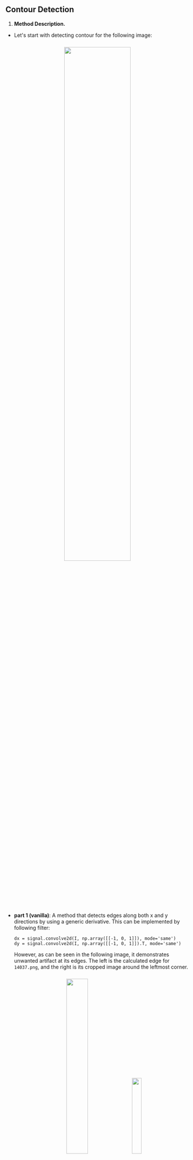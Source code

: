 ## Contour Detection

1. **Method Description.** 

- Let's start with detecting contour for the following image:

<div align="center">
   <img src="data/val/images/14037.jpg" width="60%" style="margin:10px;">
</div>

- **part 1 (vanilla)**: A method that detects edges along both x and y directions by using a generic derivative. This can be implemented by following filter:

   ```
   dx = signal.convolve2d(I, np.array([[-1, 0, 1]]), mode='same')
   dy = signal.convolve2d(I, np.array([[-1, 0, 1]]).T, mode='same')
   ```
   
   However, as can be seen in the following image, it demonstrates unwanted artifact at its edges. The left is the calculated edge for `14037.png`, and the right is its cropped image around the leftmost corner.

   <div align="center">
      <img src="output/part1/bench/14037.png" width="35%" style="margin:10px;">
      <img src="14037-part1-edge.png" width="23%" style="margin:10px;">
   </div>

   This is definitely due to the fact that the current `convolve2d` filter passes a default argument `fill` for a padding parameter `boundary`, which fills boundary pixels with pre-defined value and executes the convolution. This may result in unwanted outcome as depicted above.
   
- **part 2 (modified `convolve2d` filter)**: To handle this issue, we should pass a proper argument for the padding parameter `boundary`. This artifact can be lessen by putting `symm` as a argument for `boundary`, which filles image boundaries with symmetric values around each edge. 

   ```
   dx = signal.convolve2d(I, np.array([[-1, 0, 1]]), mode='same', boundary='symm')
   dy = signal.convolve2d(I, np.array([[-1, 0, 1]]).T, mode='same', boundary='symm')
   ```

   As a result, we are able to obtain more desirable outcome as follows:

   <div align="center">
      <img src="output/part2/bench/14037.png" width="35%" style="margin:10px;">
      <img src="14037-part2-edge.png" width="23%" style="margin:10px;">
   </div>

   Comparing the outcome from `part1` and `part2`, we are able to compare the difference more clearly:
   
   <div align="center">
      <img src="14037-part1-edge.png" width="23%" style="margin:10px;">
      <img src="14037-part2-edge.png" width="23%" style="margin:10px;">
   </div>
   
- **part 3 (smoothing)**: So far, we obtain image edges by simply calculating the corresponding image's gradient. This is susceptible from the image noise or may easily degraded in the region were image pixel values drastically change. To prevent these problems, smoothing with a gaussian filter can be utilized:

   ```
   dx = ndimage.gaussian_filter1d(I,   sigma=1., order=1)
   dy = ndimage.gaussian_filter1d(I.T, sigma=1., order=1).T
   ```

   Note that `sigma` is a parameter that decides the filter's size. The larger `sigma`, the more smoothing effect we have. `order`, an optional but crucial parameter corresponds to convolution with that derivative of a Gaussian. Hence, we were supposed to obtain the convolution with generic gaussian filter by default (`order=0`). However, as can be seen above, we are able to obtain the difference of gaussian (DoG) by specifying `sigma` as 1. This results in an image contour applied with gaussian smoothing. Below shows results obtained by varing `sigma` from one to five, respectively.

   <div align="center">
      <img src="output/part3_sig1/bench/14037.png" width="19%" style="margin:0px;">
      <img src="output/part3_sig2/bench/14037.png" width="19%" style="margin:0px;">
      <img src="output/part3_sig3/bench/14037.png" width="19%" style="margin:0px;">
      <img src="output/part3_sig4/bench/14037.png" width="19%" style="margin:0px;">
      <img src="output/part3_sig5/bench/14037.png" width="19%" style="margin:0px;">
   </div>

   With small `sigma`, there exists a clear advantage that we can detect more details. However, it also implies a drawback that the outcome is easily affected by image noise. With large `sigma`, however, the outcome become more robust to noise whereas the opportunity to overlook fine edges highly increases. From the benchmark comparison in **chapter 3**, I concluded that a gaussian filter with `sigma=4` shows the best performance overall. Therefore, any result from now on will be assumed to be the result obtained with `sigma=4` without any specific comment.

   That being said, however, the outcome with DoG is not exactly the result we desired as it is saturated with non-max contours extensively:
   
   <div align="center">
      <img src="output/part3_sig4/bench/14037.png" width="60%" style="margin:0px;">
   </div>

- **part 4 (non-max suppression)**: To implement non-max suppression, any calculated contour pixels should be compared with pixels projected along two directions: in which the gradient increases and decreases, respecitively. Since there might not exist pixels along these directions, the imaginary pixel value for these neighborhood should be constructed by interpolating other adjacent pixels. Overall, the procedure can be divided intot two steps: (1) constructing the coordinate of these imaginary pixels along gradient's direction and its opposite and (2) calculating edge scores at these pixels by interpolating adjacent pixels.

   ```
   given: mag, direction (both are size of (h, w))
   for all pixel at (h, w):
      angle = direction(h, w)
      angle = rad2deg(angle)

      if 0 <= angle < 45:
         p = interpolate(mag[h, w+1], mag[h+1, w+1])
         r = interpolate(mag[h-1, w-1], mag[h, w-1])
      else if 45 <= angle < 90:
         p = interpolate(mag[h+1, w], mag[h+1, w+1])
         r = interpolate(mag[h-1, w-1], mag[h-1, w])
      else if 90 <= angle < 135:
         p = interpolate(mag[h+1, w-1], mag[h+1, w])
         r = interpolate(mag[h-1, w], mag[h-1, w+1])
      else if 135 <= angle < 180:
         p = interpolate(mag[h, w-1], mag[h+1, w-1])
         r = interpolate(mag[h-1, w+1], mag[h, w+1])
      else if 180 <= angle < 225:
         p = interpolate(mag[h-1, w-1], mag[h, w-1])
         r = interpolate(mag[h, w+1], mag[h+1, w+1])
      if 225 <= angle < 270:
         p = interpolate(mag[h-1, w-1], mag[h-1, w])
         r = interpolate(mag[h+1, w], mag[h+1, w+1])
      if 270 <= angle < 315:
         p = interpolate(mag[h-1, w], mag[h-1, w+1])
         r = interpolate(mag[h+1, w-1], mag[h+1, w])
      if 315 <= angle < 360:
         p = interpolate(mag[h-1, w+1], mag[h, w+1])
         r = interpolate(mag[h, w-1], mag[h+1, w-1])

      if mag[h, w] == max(mag[h, w], p, r):
          pass
      else:
         mag[h, w] = 0
   ``` 

   The interpolation has been done with simple form of linear interpolation. For more details, it is highly recommended to have a look in `contour_solve.py`. 
   
   As a result, the following contour image has been achieved. Note that non-max regions have been mostly rejected compared with that of **part 3**:

   <div align="center">
      <img src="output/part4_sig4/bench/14037.png" width="60%" style="margin:0px;">
   </div>


2. **Precision Recall Plot.**

   Below compares precision-recall curves for the suggested methods for contour detection from **part 1** to **part 4**. Note that the results for **part 3** and **part 4** were obtained by gaussian filter with `sigma=4`.

   <div align="center">
      <img src="plot.png" width="60%">
   </div>

   Note that there has been a significant improvement between **part 2** and **part 3**. It implies that smoothing the image before calculating an image's gradient plays an important role in enhancing the overall quantitative performance. Also, observing that the performance in **part 2** is superior to **part 1** especially in low-recall region, it is observed that just removing the boundary artifacts by replacing the padding parameter from `fill` to `symm` in differential filter is quite effective. Lastly, comparing **part 3** and **part 4**, it can be concluded that non-max suppression shows improvement in high-recall region in the provided benchmark.
   

3. **Results Table.**

   Below compares quantitative results for the suggested methods for contour detection from **part 1** to **part 4**. Note that the gaussian filter size from `sigma=1` to `sigma=5` were compared in **part 3**, whereas only the outcome of `sigma=4`, which demonstrated the best result in **part 3**, was presented in **part 4**.

   | method | remark | overall max F-score | average max F-score | AP | runtime (seconds) |
   | ----------- | --- | --- | ---  | --- |  --- |
   | Initial implementation || 0.518496 | 0.556084 | 0.426090 | 0.011404 |
   | Warm-up [remove boundary artifacts] || 0.538742 | 0.574959 | 0.491509 | 0.017467 |
   |  | $\sigma = 1$ | 0.554528 | 0.582049 | 0.523452 | 0.005019 |
   |  | $\sigma = 2$ | 0.582706 | 0.592016 | 0.555228 | 0.005906 |
   | Smoothing | $\sigma = 3$ | 0.579611 | 0.606990 | 0.547489 | 0.007028 |
   |  | $\sigma = 4$ | 0.603072 | 0.629803 | 0.580837 | 0.008024 |
   |  | $\sigma = 5$ | 0.599326 | 0.627457 | 0.576806 | 0.009129 |
   | Non-max suppression | $\sigma = 4$ | **0.614312** | **0.638384** | **0.613139** | **3.400985** |
   | Test set numbers of best model [From gradescope] | same as above | 0.614312 | 0.638384 | 0.613139 | 2.49 |

4. **Visualizations.**
   
   Here, three different qualitative results obtained with suggested method (DoG with `sigma=4` followed by bidirectional non-max suppression) were shown below:

   <div align="center">
      <img src="data/val/images/145086.jpg" width="35%" style="margin:10px;">
      <img src="output/part4_sig4/bench/145086.png" width="35%" style="margin:10px;">
   </div>

   <div align="center">
      <img src="data/val/images/160068.jpg" width="35%" style="margin:10px;">
      <img src="output/part4_sig4/bench/160068.png" width="35%" style="margin:10px;">
   </div>

   <div align="center">
      <img src="data/val/images/351093.jpg" width="35%" style="margin:10px;">
      <img src="output/part4_sig4/bench/351093.png" width="35%" style="margin:10px;">
   </div>

   Though the suggested algorithm is quite effective for detecting coarse contours, it can be observed that it shows slightly unwanted results in the region where fine edges or detailed patterns exist. This is attributed to the fact that non-max suppresion was done pixelwise; it simply suppresses non-maxima by investigating their most adjacent neighborhoods. Therefore, in order to avoid detecting these fine patterns, an additional method that compares each pixel with more larger scale (i.e. in a patch) should be applied.

5. **Bells and Whistles.** 

- Observing the visualized outcome, one of bells and whistles conceivable is to apply morphological transformation. This is originated from the fact that the estimated contour image contains unwanted fine features, which are not supposed to be detected. Applying errosion followed by dilation effectively is likely to effectively remove them while preserving coarse edges. The actual implementation is quite simple; the only thing to be done is just to append this operation right after the non-max suppression:

   ```
   kernel = np.ones((1,1), np.uint8)
   mag = cv2.morphologyEx(mag, cv2.MORPH_OPEN, kernel)
   ``` 

- Another strategy which has been tried was to make a slight modification on the clipping operation just before return the estimated edges. It avoids including 'weak' candidates as edge pixels.

   ```
   _, mag = cv2.threshold(mag, 0.05*mag.max(), np.inf, cv2.THRESH_TOZERO)
   mag = (mag - np.min(mag)) / (np.max(mag) - np.min(mag)) * 255.
   mag = mag.astype(np.uint8)
   ```

- However, the results did not exceed the original version's performance. 
   
   | Method | overall max F-score | average max F-score | AP | Runtime (seconds) |
   | ----------- | --- | --- | ---  | --- |
   | $smoothing w/ \sigma = 4$ + NMS (baseline) | 0.614312 | 0.638384 | 0.613139 | 
   | $smoothing w/ \sigma = 4$ + NMS + Morph. | 0.611340 | 0.635324 | 0.607844 |

- That being said, however, we cannot readily deduce that the suggested method in a totally wrong direction as there exist a number of factors not taken into account. For instance, the performance may vary from the dataset on which we evaluate. If time and effort allows, I may be able to try out more various modifications that I can imagine, such as referring to multi-scale results to return the most reliable edges, or etc.